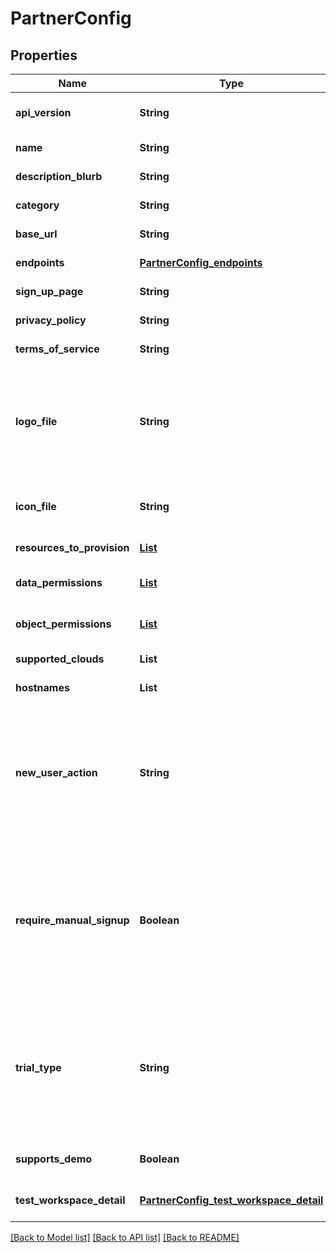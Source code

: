 # PartnerConfig
## Properties

| Name | Type | Description | Notes |
|------------ | ------------- | ------------- | -------------|
| **api\_version** | **String** | The partner api version supported by the partner. Format major.minor.patch | [default to null] |
| **name** | **String** | Name of the partner | [default to null] |
| **description\_blurb** | **String** | Description text to show in the UI. | [default to null] |
| **category** | **String** | The partner category. | [default to null] |
| **base\_url** | **String** | Base URL for the partner service | [default to null] |
| **endpoints** | [**PartnerConfig_endpoints**](PartnerConfig_endpoints.md) |  | [default to null] |
| **sign\_up\_page** | **String** | Sign up web page | [default to null] |
| **privacy\_policy** | **String** | Link to privacy policy | [default to null] |
| **terms\_of\_service** | **String** | Terms of service | [default to null] |
| **logo\_file** | **String** | Logo file (Format: .png or .svg; Dimensions: W px * H px where W&#x3D;~4.4*H. The multiplier is roughly 4.4, but 4.0~4.5 should be acceptable as some of the partner names may be long and require more horizontal space.) | [default to null] |
| **icon\_file** | **String** | Square icon file (Format: .png or .svg; Dimensions: N px* N px where N&gt;&#x3D;128) | [default to null] |
| **resources\_to\_provision** | [**List**](ResourceToProvision.md) | List of resources to provision | [default to null] |
| **data\_permissions** | [**List**](DataPermission.md) | Required list of Data ACLs | [optional] [default to null] |
| **object\_permissions** | [**List**](ObjectPermission.md) | Required list of Object ACLs | [optional] [default to null] |
| **supported\_clouds** | **List** | Supported clouds. | [default to null] |
| **hostnames** | **List** | Redirect URL allow-list hostnames. | [default to null] |
| **new\_user\_action** | **String** | Action taken by partner when a new user tries to join an existing account. Options are auto_add, invite, not_found, error. auto_add and invite should return 200 OK with redirect url. not_found should return 404 and error should return 500 | [default to null] |
| **require\_manual\_signup** | **Boolean** | True if the partner requies a manual signup after connect api is called. When set to true, connect api call with is_connection_established (sign in) is expected to return 404 account_not_found or connection_not_found until the user completes the manual signup step. | [optional] [default to null] |
| **trial\_type** | **String** | Enum describing the type of trials the partner support. Partners can chose to support trial account expiration at the individual user or account level. If trial level is user, expiring one user connection should not expire another user in the same account. | [optional] [default to null] |
| **supports\_demo** | **Boolean** | True if partner supports the demo flag in the connect api call. | [optional] [default to null] |
| **test\_workspace\_detail** | [**PartnerConfig_test_workspace_detail**](PartnerConfig_test_workspace_detail.md) |  | [optional] [default to null] |

[[Back to Model list]](../README.md#documentation-for-models) [[Back to API list]](../README.md#documentation-for-api-endpoints) [[Back to README]](../README.md)

